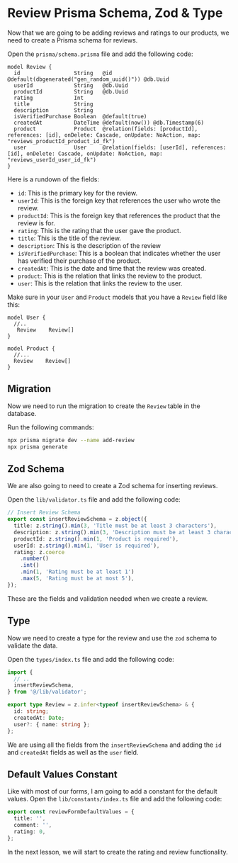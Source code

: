 # Review Prisma Schema, Zod & Type

Now that we are going to be adding reviews and ratings to our products, we need to create a Prisma schema for reviews.

Open the `prisma/schema.prisma` file and add the following code:

```prisma
model Review {
  id                 String   @id @default(dbgenerated("gen_random_uuid()")) @db.Uuid
  userId             String   @db.Uuid
  productId          String   @db.Uuid
  rating             Int
  title              String
  description        String
  isVerifiedPurchase Boolean  @default(true)
  createdAt          DateTime @default(now()) @db.Timestamp(6)
  product            Product  @relation(fields: [productId], references: [id], onDelete: Cascade, onUpdate: NoAction, map: "reviews_productId_product_id_fk")
  user               User     @relation(fields: [userId], references: [id], onDelete: Cascade, onUpdate: NoAction, map: "reviews_userId_user_id_fk")
}
```

Here is a rundown of the fields:

- `id`: This is the primary key for the review.
- `userId`: This is the foreign key that references the user who wrote the review.
- `productId`: This is the foreign key that references the product that the review is for.
- `rating`: This is the rating that the user gave the product.
- `title`: This is the title of the review.
- `description`: This is the description of the review
- `isVerifiedPurchase`: This is a boolean that indicates whether the user has verified their purchase of the product.
- `createdAt`: This is the date and time that the review was created.
- `product`: This is the relation that links the review to the product.
- `user`: This is the relation that links the review to the user.

Make sure in your `User` and `Product` models that you have a `Review` field like this:

```prisma
model User {
  //..
   Review    Review[]
}

model Product {
  //...
  Review    Review[]
}
```

## Migration

Now we need to run the migration to create the `Review` table in the database.

Run the following commands:

```bash
npx prisma migrate dev --name add-review
npx prisma generate
```

## Zod Schema

We are also going to need to create a Zod schema for inserting reviews.

Open the `lib/validator.ts` file and add the following code:

```ts
// Insert Review Schema
export const insertReviewSchema = z.object({
  title: z.string().min(3, 'Title must be at least 3 characters'),
  description: z.string().min(3, 'Description must be at least 3 characters'),
  productId: z.string().min(1, 'Product is required'),
  userId: z.string().min(1, 'User is required'),
  rating: z.coerce
    .number()
    .int()
    .min(1, 'Rating must be at least 1')
    .max(5, 'Rating must be at most 5'),
});
```

These are the fields and validation needed when we create a review.

## Type

Now we need to create a type for the review and use the `zod` schema to validate the data.

Open the `types/index.ts` file and add the following code:

```ts
import {
  // ..
  insertReviewSchema,
} from '@/lib/validator';

export type Review = z.infer<typeof insertReviewSchema> & {
  id: string;
  createdAt: Date;
  user?: { name: string };
};
```

We are using all the fields from the `insertReviewSchema` and adding the `id` and `createdAt` fields as well as the `user` field.

## Default Values Constant

Like with most of our forms, I am going to add a constant
for the default values. Open the `lib/constants/index.ts` file and add the following code:

```ts
export const reviewFormDefaultValues = {
  title: '',
  comment: '',
  rating: 0,
};
```

In the next lesson, we will start to create the rating and review functionality.

